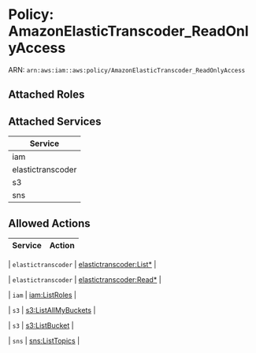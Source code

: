 # Policy: AmazonElasticTranscoder_ReadOnlyAccess

ARN: `arn:aws:iam::aws:policy/AmazonElasticTranscoder_ReadOnlyAccess`

## Attached Roles

## Attached Services

| Service |
|---------|
| iam |
| elastictranscoder |
| s3 |
| sns |

## Allowed Actions

| Service | Action |
|:-------:|--------|

| `elastictranscoder` | [elastictranscoder:List*](../actions.md#elastictranscoder:listall) |

| `elastictranscoder` | [elastictranscoder:Read*](../actions.md#elastictranscoder:readall) |

| `iam` | [iam:ListRoles](../actions.md#iam:listroles) |

| `s3` | [s3:ListAllMyBuckets](../actions.md#s3:listallmybuckets) |

| `s3` | [s3:ListBucket](../actions.md#s3:listbucket) |

| `sns` | [sns:ListTopics](../actions.md#sns:listtopics) |
